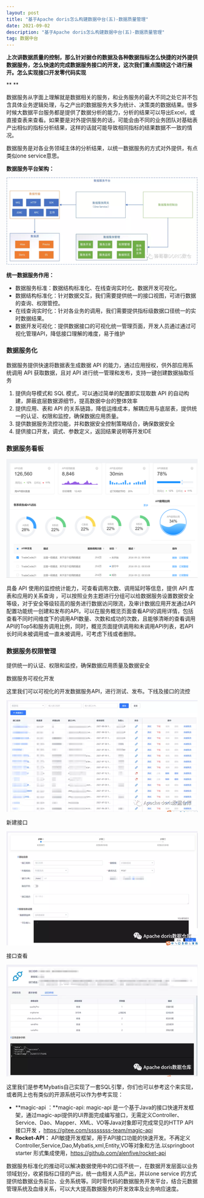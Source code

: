 ```yaml
---
layout: post
title: "基于Apache doris怎么构建数据中台(五)-数据质量管理"
date: 2021-09-02
description: "基于Apache doris怎么构建数据中台(五)-数据质量管理"
tag: 数据中台
---
```

**上次讲数据质量的控制，那么针对据仓的数据及各种数据指标怎么快捷的对外提供数据服务，怎么快速的完成数据服务接口的开发，这次我们重点围绕这个进行展开。怎么实现接口开发零代码实现**

**
**

数据服务从字面上理解就是数据相关的服务，和业务服务的最大不同之处它并不包含具体业务逻辑处理，与之产出的数据服务大多为统计、决策类的数据结果。很多时候大数据平台服务都是提供了数据分析的能力，分析的结果可以导出Excel，或直接查表来查看。如果要是对外提供服务的话，可能会由不同的业务团队对基础表产出相似的指标分析结果，这样的话就可能导致相同指标的结果数据不一致的情况。

数据服务是对各业务领域主体的分析结果，以统一数据服务的方式对外提供，有点类似one service意思。



**数据服务平台架构：**

![图片](/images/service/4.png)



**统一数据服务作用：**

- 数据服务标准：数据结构标准化、在线查询实时化、数据开发可视化。
- 数据结构标准化：针对数据交互，我们需要提供统一的接口视图，可进行数据的查询、权限管控。
- 在线查询实时化：针对各业务的调用，我们需要提供指标级数据口径统一的实时数据结果。
- 数据开发可视化：提供数据接口的可视化统一管理页面，开发人员通过通过可视化管理API，降低接口理解的难度，易于维护

### 数据服务化

数据服务提供快速将数据表生成数据 API 的能力，通过应用授权，供外部应用系统调用 API 获取数据，且对 API 进行统一管理和发布，支持一键创建数据抽取任务

1. 提供向导模式和 SQL 模式，可以通过简单的配置即实现取数 API 的自动构建，屏蔽底层数据源细节，提高数据中台的整体效率
2. 提供应用、表和 API 的关系链路，降低运维成本，解耦应用与底层表，提供统一的认证、权限和监控，确保数据应用质量。
3. 提供数据服务流控功能，并和数据安全控制策略结合，确保数据安全
4. 提供接口开发，调式、参数定义，返回结果说明等开发IDE

### 数据服务看板



![图片](/images/service/image-20210330130342211.png)



具备 API 使用的监控统计能力，可查看调用次数、调用延时等信息，提供 API 库表和应用的关系查询 ，可以按照业务主题进行分组可以给数据服务设置数据安全等级，对于安全等级较高的服务进行数据访问限流，及审计数据应用开发通过API配置功能统一创建和发布的API，可以在服务概览页面查看API的调用详情，包括查看不同时间维度下的调用API数量、次数和成功的次数，且能够清晰的查看调用API的Top5和服务调用比例，同时，概览页面提供调用和未调用API列表，若API长时间未被调用或一直未被调用，可考虑下线或者删除。

### 数据服务权限管理

提供统一的认证、权限和监控，确保数据应用质量及数据安全



数据服务可视化开发

这里我们可以可视化的开发数据服务API，进行测试、发布。下线及接口的流控

![图片](/images/service/1.png)

新建接口

![图片](/images/service/2.png)

接口查看

![图片](/images/service/3.png)

这里我们是参考Mybatis自己实现了一套SQL引擎，你们也可以参考这个来实现，或者网上也有类似的开源系统可以作为参考实现：



- **magic-api ：**magic-api: magic-api 是一个基于Java的接口快速开发框架，通过magic-api提供的UI界面完成编写接口，无需定义Controller、Service、Dao、Mapper、XML、VO等Java对象即可完成常见的HTTP API接口开发 ，https://gitee.com/ssssssss-team/magic-api
- **Rocket-API：** API敏捷开发框架，用于API接口功能的快速开发。不再定义Controller,Service,Dao,Mybatis,xml,Entity,VO等对象和方法.以springboot starter 形式集成使用，https://github.com/alenfive/rocket-api



数据服务标准化的推动可以解决数据使用中的口径不统一，在数据开发层面以业务领域划分，收紧指标口径的产出，统一由相关人员产出，并以one service 的方式提供给数据业务前台、业务系统等。同时零代码的数据服务开发平台，结合元数据管理系统及血缘关系，可以大大提高数据服务的开发效率及业务响应速度。